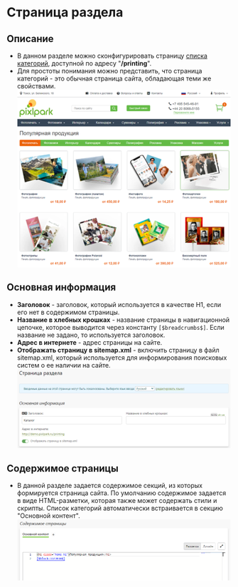 # Страница раздела
## Описание
* В данном разделе можно сконфигурировать страницу [списка категорий](), доступной по адресу "__/printing__".  
* Для простоты понимания можно представить, что страница категорий - это обычная страница сайта, обладающая теми же свойствами.
![](../_media/print/catalog.png ':size=80%') 

## Основная информация
* __Заголовок__ - заголовок, который используется в качестве H1, если его нет в содержимом страницы.
* __Название в хлебных крошках__ - название страницы в навигационной цепочке, которое выводится через константу `[$breadcrumbs$]`. Если название не задано, то используется заголовок.
* __Адрес в интернете__ - адрес страницы на сайте.
* __Отображать страницу в sitemap.xml__ - включить страницу в файл sitemap.xml, который используется для информирования поисковых систем о ее наличии на сайте.
![](../_media/print/page-general.png)

## Содержимое страницы
* В данной разделе задается содержимое секций, из которых формируется страница сайта. По умолчанию содержимое задается в виде HTML-разметки, которая также может содержать стили и скрипты. Список категорий автоматически встраивается в секцию "Основной контент".
![](../_media/print/page-content.png)